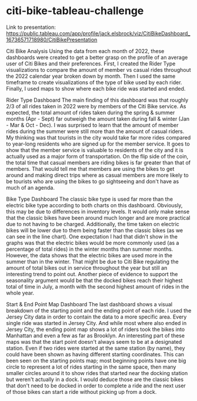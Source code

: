 # citi-bike-tableau-challenge

Link to presentation: https://public.tableau.com/app/profile/jack.elsbrock/viz/CitiBikeDashboard_16736571718980/CitiBikePresentation

Citi Bike Analysis
Using the data from each month of 2022, these dashboards were created to get a better grasp on the profile of an average user of Citi Bikes and their preferences. First, I created the Rider Type visualizations to compare the amount of member vs casual rides throughout the 2022 calendar year broken down by month. Then I used the same timeframe to create visualizations of the type of bike used by each rider. Finally, I used maps to show where each bike ride was started and ended.


Rider Type Dashboard
The main finding of this dashboard was that roughly 2/3 of all rides taken in 2022 were by members of the Citi Bike service. As expected, the total amount of rides taken during the spring & summer months (Apr - Sept) far outweigh the amount taken during fall & winter (Jan - Mar & Oct - Dec). I was surprised to learn that the amount of member rides during the summer were still more than the amount of casual riders. My thinking was that tourists in the city would take far more rides compared to year-long residents who are signed up for the member service. It goes to show that the member service is valuable to residents of the city and it is actually used as a major form of transportation. On the flip side of the coin, the total time that casual members are riding bikes is far greater than that of members. That would tell me that members are using the bikes to get around and making direct trips where as casual members are more likely to be tourists who are using the bikes to go sightseeing and don't have as much of an agenda.


Bike Type Dashboard
The classic bike type is used far more than the electric bike type according to both charts on this dashboard. Obviously, this may be due to differences in inventory levels. It would only make sense that the classic bikes have been around much longer and are more practical due to not having to be charged. Additionally, the time taken on electric bikes will be lower due to them being faster than the classic bikes (as we can see in the line chart). One expectation I had that didn't show in the graphs was that the electric bikes would be more commonly used (as a percentage of total rides) in the winter months than summer months. However, the data shows that the electric bikes are used more in the summer than in the winter. That might be due to Citi Bike regulating the amount of total bikes out in service throughout the year but still an interesting trend to point out. Another piece of evidence to support the seasonality argument would be that the docked bikes reach their highest total of time in July, a month with the second highest amount of rides in the whole year.


Start & End Point Map Dashboard
The last dashboard shows a visual breakdown of the starting point and the ending point of each ride. I used the Jersey City data in order to contain the data to a more specific area. Every single ride was started in Jersey City. And while most where also ended in Jersey City, the ending point map shows a lot of riders took the bikes into Manhattan and even a few as far as Brooklyn. An interesting part of these maps was that the start point doesn't always seem to be at a designated station. Even if two rides were started at the same station (by name), they could have been shown as having different starting coordinates. This can been seen on the starting points map; most beginning points have one big circle to represent a lot of rides starting in the same space, then many smaller circles around it to show rides that started near the docking station but weren't actually in a dock. I would deduce those are the classic bikes that don't need to be docked in order to complete a ride and the next user of those bikes can start a ride without picking up from a dock.